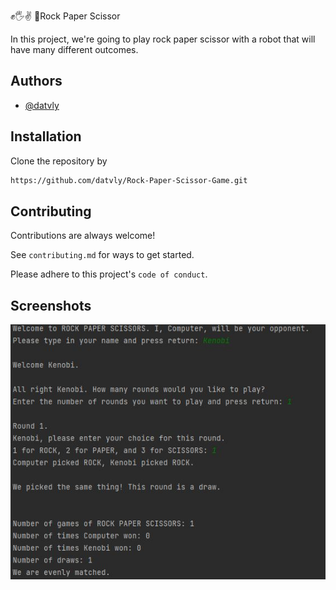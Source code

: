 
✊🖐✌️  🏼Rock Paper Scissor


In this project, we're going to play rock paper scissor with a robot that will have many different outcomes.



## Authors

- [@datvly](https://www.github.com/datvly)


## Installation

Clone the repository by
```bash
https://github.com/datvly/Rock-Paper-Scissor-Game.git
```
    
## Contributing

Contributions are always welcome!

See `contributing.md` for ways to get started.

Please adhere to this project's `code of conduct`.


## Screenshots

![App Screenshot](https://github.com/datvly/Rock-Paper-Scissor-Game/blob/main/Picture.JPG)

